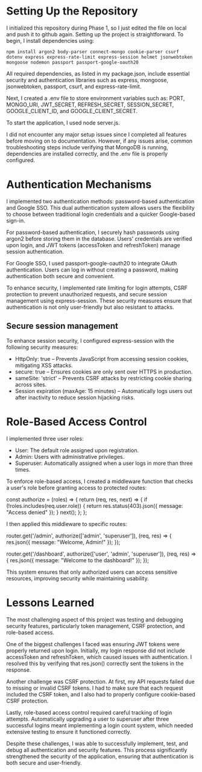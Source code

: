 # Setting Up the Repository

I initialized this repository during Phase 1, so I just edited the file on local and push it to github again. Setting up the project is straightforward. To begin, I install dependencies using:

`npm install argon2 body-parser connect-mongo cookie-parser csurf dotenv express express-rate-limit express-session helmet jsonwebtoken mongoose nodemon passport passport-google-oauth20`

All required dependencies, as listed in my package.json, include essential security and authentication libraries such as express, mongoose, jsonwebtoken, passport, csurf, and express-rate-limit.

Next, I created a .env file to store environment variables such as: PORT, MONGO_URI, JWT_SECRET, REFRESH_SECRET, SESSION_SECRET, GOOGLE_CLIENT_ID, and GOOGLE_CLIENT_SECRET.

To start the application, I used node server.js.

I did not encounter any major setup issues since I completed all features before moving on to documentation. However, if any issues arise, common troubleshooting steps include verifying that MongoDB is running, dependencies are installed correctly, and the .env file is properly configured.

# Authentication Mechanisms

I implemented two authentication methods: password-based authentication and Google SSO. This dual authentication system allows users the flexibility to choose between traditional login credentials and a quicker Google-based sign-in.

For password-based authentication, I securely hash passwords using argon2 before storing them in the database. Users' credentials are verified upon login, and JWT tokens (accessToken and refreshToken) manage session authentication.

For Google SSO, I used passport-google-oauth20 to integrate OAuth authentication. Users can log in without creating a password, making authentication both secure and convenient.

To enhance security, I implemented rate limiting for login attempts, CSRF protection to prevent unauthorized requests, and secure session management using express-session. These security measures ensure that authentication is not only user-friendly but also resistant to attacks.

## Secure session management
To enhance session security, I configured express-session with the following security measures:

- HttpOnly: true – Prevents JavaScript from accessing session cookies, mitigating XSS attacks.
- secure: true – Ensures cookies are only sent over HTTPS in production.
- sameSite: 'strict' – Prevents CSRF attacks by restricting cookie sharing across sites.
- Session expiration (maxAge: 15 minutes) – Automatically logs users out after inactivity to reduce session hijacking risks.

# Role-Based Access Control

I implemented three user roles:

- User: The default role assigned upon registration.
- Admin: Users with administrative privileges.
- Superuser: Automatically assigned when a user logs in more than three times.

To enforce role-based access, I created a middleware function that checks a user's role before granting access to protected routes:

const authorize = (roles) => {
    return (req, res, next) => {
        if (!roles.includes(req.user.role)) {
            return res.status(403).json({ message: "Access denied" });
        }
        next();
    };
};

I then applied this middleware to specific routes:

router.get('/admin', authorize(['admin', 'superuser']), (req, res) => {
    res.json({ message: "Welcome, Admin!" });
});

router.get('/dashboard', authorize(['user', 'admin', 'superuser']), (req, res) => {
    res.json({ message: "Welcome to the dashboard!" });
});

This system ensures that only authorized users can access sensitive resources, improving security while maintaining usability.

# Lessons Learned

The most challenging aspect of this project was testing and debugging security features, particularly token management, CSRF protection, and role-based access.

One of the biggest challenges I faced was ensuring JWT tokens were properly returned upon login. Initially, my login response did not include accessToken and refreshToken, which caused issues with authentication. I resolved this by verifying that res.json() correctly sent the tokens in the response.

Another challenge was CSRF protection. At first, my API requests failed due to missing or invalid CSRF tokens. I had to make sure that each request included the CSRF token, and I also had to properly configure cookie-based CSRF protection.

Lastly, role-based access control required careful tracking of login attempts. Automatically upgrading a user to superuser after three successful logins meant implementing a login count system, which needed extensive testing to ensure it functioned correctly.

Despite these challenges, I was able to successfully implement, test, and debug all authentication and security features. This process significantly strengthened the security of the application, ensuring that authentication is both secure and user-friendly.